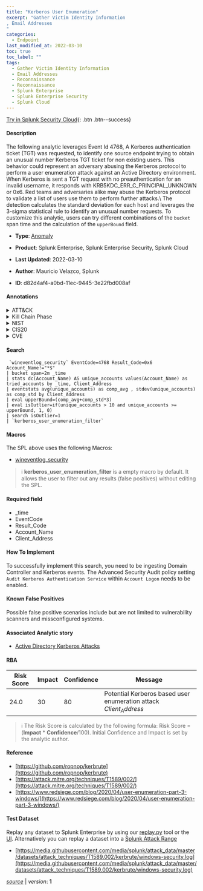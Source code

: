 ```yaml
---
title: "Kerberos User Enumeration"
excerpt: "Gather Victim Identity Information
, Email Addresses
"
categories:
  - Endpoint
last_modified_at: 2022-03-10
toc: true
toc_label: ""
tags:
  - Gather Victim Identity Information
  - Email Addresses
  - Reconnaissance
  - Reconnaissance
  - Splunk Enterprise
  - Splunk Enterprise Security
  - Splunk Cloud
---
```




[Try in Splunk Security Cloud](https://www.splunk.com/en_us/products/cyber-security.html){: .btn .btn--success}

#### Description

The following analytic leverages Event Id 4768, A Kerberos authentication ticket (TGT) was requested, to identify one source endpoint trying to obtain an unusual number Kerberos TGT ticket for non existing users. This behavior could represent an adversary abusing the Kerberos protocol to perform a user enumeration attack against an Active Directory environment. When Kerberos is sent a TGT request with no preauthentication for an invalid username, it responds with KRB5KDC_ERR_C_PRINCIPAL_UNKNOWN or 0x6. Red teams and adversaries alike may abuse the Kerberos protocol to validate a list of users use them to perform further attacks.\ The detection calculates the standard deviation for each host and leverages the 3-sigma statistical rule to identify an unusual number requests. To customize this analytic, users can try different combinations of the `bucket` span time and the calculation of the `upperBound` field.

- **Type**: [Anomaly](https://github.com/splunk/security_content/wiki/Detection-Analytic-Types)
- **Product**: Splunk Enterprise, Splunk Enterprise Security, Splunk Cloud

- **Last Updated**: 2022-03-10
- **Author**: Mauricio Velazco, Splunk
- **ID**: d82d4af4-a0bd-11ec-9445-3e22fbd008af


#### Annotations

<details>
  <summary>ATT&CK</summary>

<div markdown="1">


| ID             | Technique        |  Tactic             |
| -------------- | ---------------- |-------------------- |
| [T1589](https://attack.mitre.org/techniques/T1589/) | Gather Victim Identity Information | Reconnaissance |

| [T1589.002](https://attack.mitre.org/techniques/T1589/002/) | Email Addresses | Reconnaissance |

</div>
</details>


<details>
  <summary>Kill Chain Phase</summary>

<div markdown="1">

* Reconnaissance


</div>
</details>


<details>
  <summary>NIST</summary>

<div markdown="1">



</div>
</details>

<details>
  <summary>CIS20</summary>

<div markdown="1">



</div>
</details>

<details>
  <summary>CVE</summary>

<div markdown="1">


</div>
</details>

#### Search 

```
 `wineventlog_security` EventCode=4768 Result_Code=0x6 Account_Name!="*$" 
| bucket span=2m _time 
| stats dc(Account_Name) AS unique_accounts values(Account_Name) as tried_accounts by _time, Client_Address 
| eventstats avg(unique_accounts) as comp_avg , stdev(unique_accounts) as comp_std by Client_Address 
| eval upperBound=(comp_avg+comp_std*3) 
| eval isOutlier=if(unique_accounts > 10 and unique_accounts >= upperBound, 1, 0) 
| search isOutlier=1 
| `kerberos_user_enumeration_filter`
```

#### Macros
The SPL above uses the following Macros:
* [wineventlog_security](https://github.com/splunk/security_content/blob/develop/macros/wineventlog_security.yml)

> :information_source:
> **kerberos_user_enumeration_filter** is a empty macro by default. It allows the user to filter out any results (false positives) without editing the SPL.

#### Required field
* _time
* EventCode
* Result_Code
* Account_Name
* Client_Address


#### How To Implement
To successfully implement this search, you need to be ingesting Domain Controller and Kerberos events. The Advanced Security Audit policy setting `Audit Kerberos Authentication Service` within `Account Logon` needs to be enabled.

#### Known False Positives
Possible false positive scenarios include but are not limited to vulnerability scanners and missconfigured systems.

#### Associated Analytic story
* [Active Directory Kerberos Attacks](/stories/active_directory_kerberos_attacks)




#### RBA

| Risk Score  | Impact      | Confidence   | Message      |
| ----------- | ----------- |--------------|--------------|
| 24.0 | 30 | 80 | Potential Kerberos based user enumeration attack $Client_Address$ |


> :information_source:
> The Risk Score is calculated by the following formula: Risk Score = (**Impact** * **Confidence**/100). Initial Confidence and Impact is set by the analytic author. 

#### Reference

* [https://github.com/ropnop/kerbrute](https://github.com/ropnop/kerbrute)
* [https://attack.mitre.org/techniques/T1589/002/](https://attack.mitre.org/techniques/T1589/002/)
* [https://www.redsiege.com/blog/2020/04/user-enumeration-part-3-windows/](https://www.redsiege.com/blog/2020/04/user-enumeration-part-3-windows/)



#### Test Dataset
Replay any dataset to Splunk Enterprise by using our [replay.py](https://github.com/splunk/attack_data#using-replaypy) tool or the [UI](https://github.com/splunk/attack_data#using-ui).
Alternatively you can replay a dataset into a [Splunk Attack Range](https://github.com/splunk/attack_range#replay-dumps-into-attack-range-splunk-server)


* [https://media.githubusercontent.com/media/splunk/attack_data/master/datasets/attack_techniques/T1589.002/kerbrute/windows-security.log](https://media.githubusercontent.com/media/splunk/attack_data/master/datasets/attack_techniques/T1589.002/kerbrute/windows-security.log)



[*source*](https://github.com/splunk/security_content/tree/develop/detections/endpoint/kerberos_user_enumeration.yml) \| *version*: **1**